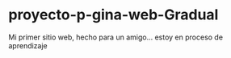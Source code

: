 # proyecto-p-gina-web-Gradual
Mi primer sitio web, hecho para un amigo... estoy en proceso de aprendizaje

